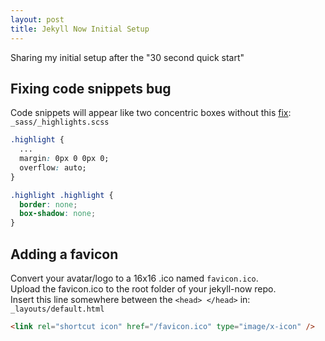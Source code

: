 ```yaml
---
layout: post
title: Jekyll Now Initial Setup
---
```

Sharing my initial setup after the "30 second quick start"

## Fixing code snippets bug
Code snippets will appear like two concentric boxes without this [fix](https://github.com/barryclark/jekyll-now/issues/1055):  
`_sass/_highlights.scss`
```css
.highlight {
  ...
  margin: 0px 0 0px 0;
  overflow: auto;
}

.highlight .highlight {
  border: none;
  box-shadow: none;
}
```

## Adding a favicon
Convert your avatar/logo to a 16x16 .ico named `favicon.ico`.  
Upload the favicon.ico to the root folder of your jekyll-now repo.  
Insert this line somewhere between the `<head> </head>` in:  
`_layouts/default.html`  
```html
<link rel="shortcut icon" href="/favicon.ico" type="image/x-icon" />
```
